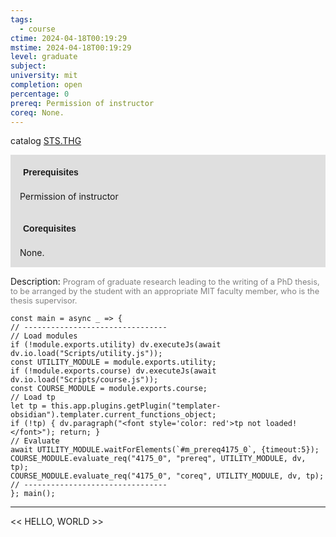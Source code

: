 ```yaml
---
tags:
  - course
ctime: 2024-04-18T00:19:29
mstime: 2024-04-18T00:19:29
level: graduate
subject: 
university: mit
completion: open
percentage: 0
prereq: Permission of instructor
coreq: None.
---
```


catalog [STS.THG](http://student.mit.edu/catalog/mSTSb.html#STS.THG)

<span style="display: block; padding: 15px; background-color: rgb(100, 100, 100, 0.2);"><font id="m_prereq4175_0" style="display: block; font-family: Arial, sans-serif; font-weight: bold; padding: 5px">Prerequisites</font><br><span id="prereq4175_0">Permission of instructor</span></span>
<span style="display: block; padding: 15px; background-color: rgb(100, 100, 100, 0.2);"><font id="m_coreq4175_0" style="display: block; font-family: Arial, sans-serif; font-weight: bold; padding: 5px">Corequisites</font><br><span id="coreq4175_0">None.</span></span>

<font style="">Description:</font>
<font style="color: grey; font-size: 0.8rem;">Program of graduate research leading to the writing of a PhD thesis, to be arranged by the student with an appropriate MIT faculty member, who is the thesis supervisor.</font>

```dataviewjs
const main = async _ => {
// --------------------------------
// Load modules
if (!module.exports.utility) dv.executeJs(await dv.io.load("Scripts/utility.js"));
const UTILITY_MODULE = module.exports.utility;
if (!module.exports.course) dv.executeJs(await dv.io.load("Scripts/course.js"));
const COURSE_MODULE = module.exports.course;
// Load tp
let tp = this.app.plugins.getPlugin("templater-obsidian").templater.current_functions_object;
if (!tp) { dv.paragraph("<font style='color: red'>tp not loaded!</font>"); return; }
// Evaluate
await UTILITY_MODULE.waitForElements(`#m_prereq4175_0`, {timeout:5});
COURSE_MODULE.evaluate_req("4175_0", "prereq", UTILITY_MODULE, dv, tp);
COURSE_MODULE.evaluate_req("4175_0", "coreq", UTILITY_MODULE, dv, tp);
// --------------------------------
}; main();
```

---

<< HELLO, WORLD >>
